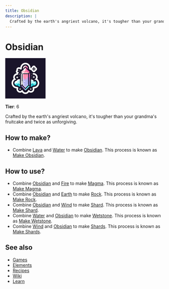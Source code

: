```yaml
---
title: Obsidian
description: |
  Crafted by the earth's angriest volcano, it's tougher than your grandma's fruitcake and twice as unforgiving.
---
```

# Obsidian

![](../images/item.obsidian.png)

**Tier**: 6

Crafted by the earth's angriest volcano, it's tougher than your grandma's fruitcake and twice as unforgiving.

## How to make?

* Combine [Lava](/wiki/elements/lava) and [Water](/wiki/elements/water) to make [Obsidian](/wiki/elements/obsidian). This process is known as [Make Obsidian](/wiki/recipes/make-obsidian).

## How to use?

* Combine [Obsidian](/wiki/elements/obsidian) and [Fire](/wiki/elements/fire) to make [Magma](/wiki/elements/magma). This process is known as [Make Magma](/wiki/recipes/make-magma).
* Combine [Obsidian](/wiki/elements/obsidian) and [Earth](/wiki/elements/earth) to make [Rock](/wiki/elements/rock). This process is known as [Make Rock](/wiki/recipes/make-rock).
* Combine [Obsidian](/wiki/elements/obsidian) and [Wind](/wiki/elements/wind) to make [Shard](/wiki/elements/shard). This process is known as [Make Shard](/wiki/recipes/make-shard).
* Combine [Water](/wiki/elements/water) and [Obsidian](/wiki/elements/obsidian) to make [Wetstone](/wiki/elements/wetstone). This process is known as [Make Wetstone](/wiki/recipes/make-wetstone).
* Combine [Wind](/wiki/elements/wind) and [Obsidian](/wiki/elements/obsidian) to make [Shards](/wiki/elements/shards). This process is known as [Make Shards](/wiki/recipes/make-shards).

## See also

* [Games](/wiki/games)
* [Elements](/wiki/elements)
* [Recipes](/wiki/recipes)
* [Wiki](/wiki/index)
* [Learn](/learn/index)